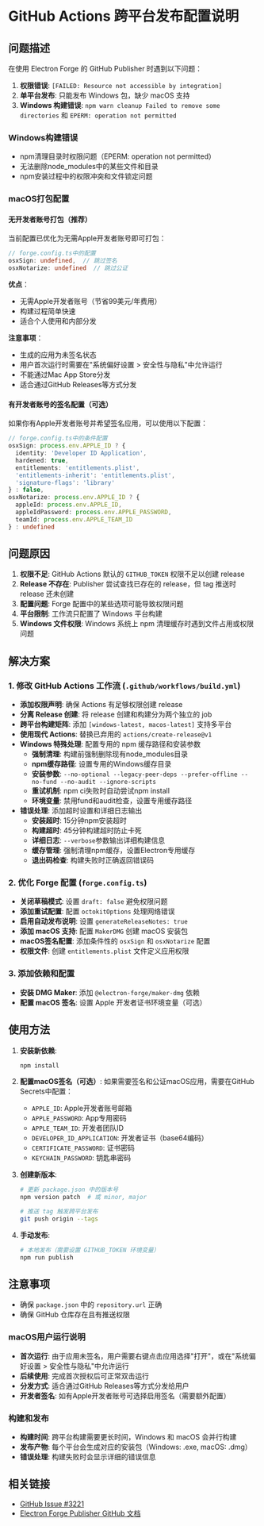 # GitHub Actions 跨平台发布配置说明

## 问题描述

在使用 Electron Forge 的 GitHub Publisher 时遇到以下问题：
1. **权限错误**: `[FAILED: Resource not accessible by integration]`
2. **单平台发布**: 只能发布 Windows 包，缺少 macOS 支持
3. **Windows 构建错误**: `npm warn cleanup Failed to remove some directories` 和 `EPERM: operation not permitted`

### Windows构建错误
- npm清理目录时权限问题（EPERM: operation not permitted）
- 无法删除node_modules中的某些文件和目录
- npm安装过程中的权限冲突和文件锁定问题

### macOS打包配置

#### 无开发者账号打包（推荐）
当前配置已优化为无需Apple开发者账号即可打包：

```typescript
// forge.config.ts中的配置
osxSign: undefined,  // 跳过签名
osxNotarize: undefined  // 跳过公证
```

**优点**：
- 无需Apple开发者账号（节省99美元/年费用）
- 构建过程简单快速
- 适合个人使用和内部分发

**注意事项**：
- 生成的应用为未签名状态
- 用户首次运行时需要在"系统偏好设置 > 安全性与隐私"中允许运行
- 不能通过Mac App Store分发
- 适合通过GitHub Releases等方式分发

#### 有开发者账号的签名配置（可选）
如果你有Apple开发者账号并希望签名应用，可以使用以下配置：

```typescript
// forge.config.ts中的条件配置
osxSign: process.env.APPLE_ID ? {
  identity: 'Developer ID Application',
  hardened: true,
  entitlements: 'entitlements.plist',
  'entitlements-inherit': 'entitlements.plist',
  'signature-flags': 'library'
} : false,
osxNotarize: process.env.APPLE_ID ? {
  appleId: process.env.APPLE_ID,
  appleIdPassword: process.env.APPLE_PASSWORD,
  teamId: process.env.APPLE_TEAM_ID
} : undefined
```

## 问题原因

1. **权限不足**: GitHub Actions 默认的 `GITHUB_TOKEN` 权限不足以创建 release
2. **Release 不存在**: Publisher 尝试查找已存在的 release，但 tag 推送时 release 还未创建
3. **配置问题**: Forge 配置中的某些选项可能导致权限问题
4. **平台限制**: 工作流只配置了 Windows 平台构建
5. **Windows 文件权限**: Windows 系统上 npm 清理缓存时遇到文件占用或权限问题

## 解决方案

### 1. 修改 GitHub Actions 工作流 (`.github/workflows/build.yml`)

- **添加权限声明**: 确保 Actions 有足够权限创建 release
- **分离 Release 创建**: 将 release 创建和构建分为两个独立的 job
- **跨平台构建矩阵**: 添加 `[windows-latest, macos-latest]` 支持多平台
- **使用现代 Actions**: 替换已弃用的 `actions/create-release@v1`
- **Windows 特殊处理**: 配置专用的 npm 缓存路径和安装参数
  - **强制清理**: 构建前强制删除现有node_modules目录
  - **npm缓存路径**: 设置专用的Windows缓存目录
  - **安装参数**: `--no-optional --legacy-peer-deps --prefer-offline --no-fund --no-audit --ignore-scripts`
  - **重试机制**: npm ci失败时自动尝试npm install
  - **环境变量**: 禁用fund和audit检查，设置专用缓存路径
- **错误处理**: 添加超时设置和详细日志输出
  - **安装超时**: 15分钟npm安装超时
  - **构建超时**: 45分钟构建超时防止卡死
  - **详细日志**: `--verbose`参数输出详细构建信息
  - **缓存管理**: 强制清理npm缓存，设置Electron专用缓存
  - **退出码检查**: 构建失败时正确返回错误码

### 2. 优化 Forge 配置 (`forge.config.ts`)

- **关闭草稿模式**: 设置 `draft: false` 避免权限问题
- **添加重试配置**: 配置 `octokitOptions` 处理网络错误
- **启用自动发布说明**: 设置 `generateReleaseNotes: true`
- **添加 macOS 支持**: 配置 `MakerDMG` 创建 macOS 安装包
- **macOS签名配置**: 添加条件性的 `osxSign` 和 `osxNotarize` 配置
- **权限文件**: 创建 `entitlements.plist` 文件定义应用权限

### 3. 添加依赖和配置

- **安装 DMG Maker**: 添加 `@electron-forge/maker-dmg` 依赖
- **配置 macOS 签名**: 设置 Apple 开发者证书环境变量（可选）

## 使用方法

1. **安装新依赖**:
   ```bash
   npm install
   ```

2. **配置macOS签名（可选）**:
   如果需要签名和公证macOS应用，需要在GitHub Secrets中配置：
   - `APPLE_ID`: Apple开发者账号邮箱
   - `APPLE_PASSWORD`: App专用密码
   - `APPLE_TEAM_ID`: 开发者团队ID
   - `DEVELOPER_ID_APPLICATION`: 开发者证书（base64编码）
   - `CERTIFICATE_PASSWORD`: 证书密码
   - `KEYCHAIN_PASSWORD`: 钥匙串密码

3. **创建新版本**:
   ```bash
   # 更新 package.json 中的版本号
   npm version patch  # 或 minor, major
   
   # 推送 tag 触发跨平台发布
   git push origin --tags
   ```

3. **手动发布**:
   ```bash
   # 本地发布（需要设置 GITHUB_TOKEN 环境变量）
   npm run publish
   ```

## 注意事项

- 确保 `package.json` 中的 `repository.url` 正确
- 确保 GitHub 仓库存在且有推送权限

### macOS用户运行说明
- **首次运行**: 由于应用未签名，用户需要右键点击应用选择"打开"，或在"系统偏好设置 > 安全性与隐私"中允许运行
- **后续使用**: 完成首次授权后可正常双击运行
- **分发方式**: 适合通过GitHub Releases等方式分发给用户
- **开发者签名**: 如有Apple开发者账号可选择启用签名（需要额外配置）

### 构建和发布
- **构建时间**: 跨平台构建需要更长时间，Windows 和 macOS 会并行构建
- **发布产物**: 每个平台会生成对应的安装包（Windows: .exe, macOS: .dmg）
- **错误处理**: 构建失败时会显示详细的错误信息

## 相关链接

- [GitHub Issue #3221](https://github.com/electron/forge/issues/3221)
- [Electron Forge Publisher GitHub 文档](https://www.electronforge.io/config/publishers/github)